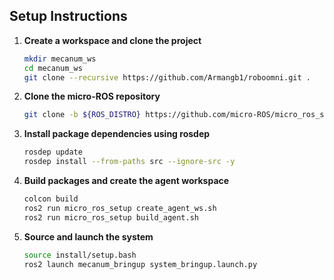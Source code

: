 
## Setup Instructions

1. **Create a workspace and clone the project**

    ```bash
    mkdir mecanum_ws
    cd mecanum_ws
    git clone --recursive https://github.com/Armangb1/roboomni.git .
    ```

2. **Clone the micro-ROS repository**

    ```bash
    git clone -b ${ROS_DISTRO} https://github.com/micro-ROS/micro_ros_setup.git src/micro_ros_setup
    ```

3. **Install package dependencies using rosdep**

    ```bash
    rosdep update
    rosdep install --from-paths src --ignore-src -y
    ```

4. **Build packages and create the agent workspace**

    ```bash
    colcon build
    ros2 run micro_ros_setup create_agent_ws.sh
    ros2 run micro_ros_setup build_agent.sh
    ```

5. **Source and launch the system**

    ```bash
    source install/setup.bash
    ros2 launch mecanum_bringup system_bringup.launch.py
    ```

